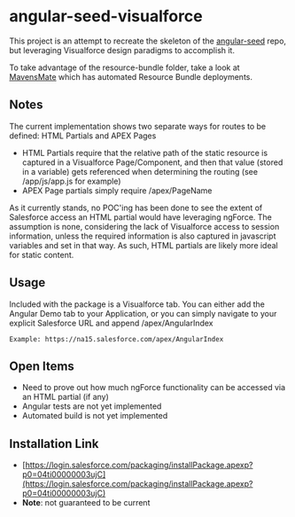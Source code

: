 angular-seed-visualforce
====

This project is an attempt to recreate the skeleton of the [angular-seed](https://github.com/angular/angular-seed) repo, but leveraging Visualforce design paradigms to accomplish it.

To take advantage of the resource-bundle folder, take a look at [MavensMate](https://github.com/joeferraro/MavensMate) which has automated Resource Bundle deployments.

Notes
----

The current implementation shows two separate ways for routes to be defined: HTML Partials and APEX Pages
* HTML Partials require that the relative path of the static resource is captured in a Visualforce Page/Component, and then that value (stored in a variable) gets referenced when determining the routing (see /app/js/app.js for example)
* APEX Page partials simply require /apex/PageName

As it currently stands, no POC'ing has been done to see the extent of Salesforce access an HTML partial would have leveraging ngForce. The assumption is none, considering the lack of Visualforce access to session information, unless the required information is also captured in javascript variables and set in that way. As such, HTML partials are likely more ideal for static content.

Usage
----

Included with the package is a Visualforce tab. You can either add the Angular Demo tab to your Application, or you can simply navigate to your explicit Salesforce URL and append /apex/AngularIndex

```
Example: https://na15.salesforce.com/apex/AngularIndex
```

Open Items
----

* Need to prove out how much ngForce functionality can be accessed via an HTML partial (if any)
* Angular tests are not yet implemented
* Automated build is not yet implemented

Installation Link
----
  
* [https://login.salesforce.com/packaging/installPackage.apexp?p0=04ti00000003ujC](https://login.salesforce.com/packaging/installPackage.apexp?p0=04ti00000003ujC)
* **Note**: not guaranteed to be current

